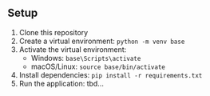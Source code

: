 ## Setup
1. Clone this repository
2. Create a virtual environment: `python -m venv base`
3. Activate the virtual environment:
   - Windows: `base\Scripts\activate`
   - macOS/Linux: `source base/bin/activate`
4. Install dependencies: `pip install -r requirements.txt`
5. Run the application: tbd...